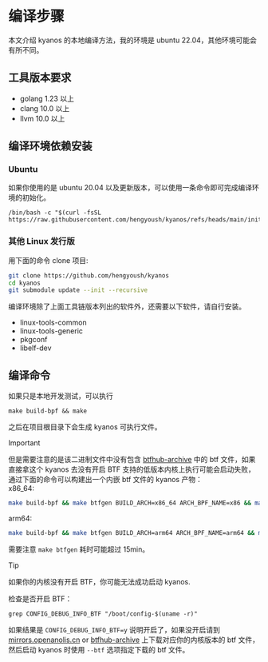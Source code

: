 # 编译步骤

本文介绍 kyanos 的本地编译方法，我的环境是 ubuntu
22.04，其他环境可能会有所不同。

## 工具版本要求

- golang 1.23 以上
- clang 10.0 以上
- llvm 10.0 以上

## 编译环境依赖安装

### Ubuntu

如果你使用的是 ubuntu
20.04 以及更新版本，可以使用一条命令即可完成编译环境的初始化。

```
/bin/bash -c "$(curl -fsSL https://raw.githubusercontent.com/hengyoush/kyanos/refs/heads/main/init_env.sh)"
```

### 其他 Linux 发行版

用下面的命令 clone 项目:

```bash
git clone https://github.com/hengyoush/kyanos
cd kyanos
git submodule update --init --recursive
```

编译环境除了上面工具链版本列出的软件外，还需要以下软件，请自行安装。

- linux-tools-common
- linux-tools-generic
- pkgconf
- libelf-dev

## 编译命令

如果只是本地开发测试，可以执行

```
make build-bpf && make
```

之后在项目根目录下会生成 kyanos 可执行文件。

> [!IMPORTANT]
>
> 但是需要注意的是该二进制文件中没有包含
> [btfhub-archive](https://github.com/aquasecurity/btfhub-archive/)
> 中的 btf 文件，如果直接拿这个 kyanos 去没有开启 BTF 支持的低版本内核上执行可能会启动失败，通过下面的命令可以构建出一个内嵌 btf 文件的 kyanos 产物：  
> x86_64:
>
> ```bash [x86_64]
> make build-bpf && make btfgen BUILD_ARCH=x86_64 ARCH_BPF_NAME=x86 && make
> ```
>
> arm64:
>
> ```bash [arm64]
> make build-bpf && make btfgen BUILD_ARCH=arm64 ARCH_BPF_NAME=arm64 && make
> ```
>
> 需要注意 `make btfgen` 耗时可能超过 15min。

> [!TIP]
>
> 如果你的内核没有开启 BTF，你可能无法成功启动 kyanos.
>
> 检查是否开启 BTF：
>
> ```
> grep CONFIG_DEBUG_INFO_BTF "/boot/config-$(uname -r)"
> ```
>
> 如果结果是 `CONFIG_DEBUG_INFO_BTF=y` 说明开启了，如果没开启请到
> [mirrors.openanolis.cn](https://mirrors.openanolis.cn/coolbpf/btf/) or
> [btfhub-archive](https://github.com/aquasecurity/btfhub-archive/)
> 上下载对应你的内核版本的 btf 文件，然后启动 kyanos 时使用 `--btf`
> 选项指定下载的 btf 文件。
